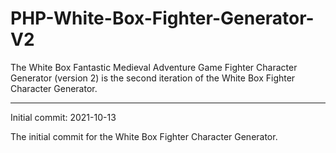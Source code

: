 # PHP-White-Box-Fighter-Generator-V2
The White Box Fantastic Medieval Adventure Game Fighter Character Generator (version 2) is the second iteration of the White Box Fighter Character Generator.


--------------------


Initial commit: 2021-10-13

The initial commit for the White Box Fighter Character Generator.
